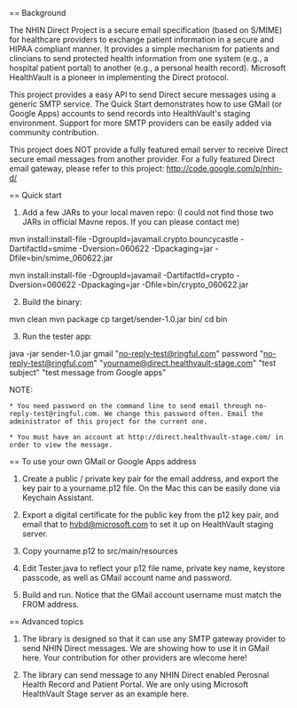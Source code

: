 
== Background

The NHIN Direct Project is a secure email specification (based on S/MIME) for
healthcare providers to exchange patient information in a secure and HIPAA
compliant manner. It provides a simple mechanism for patients and clincians to
send protected health information from one system (e.g., a hospital patient
portal) to another (e.g., a personal health record).  Microsoft HealthVault is
a pioneer in implementing the Direct protocol.

This project provides a easy API to send Direct secure messages using a generic
SMTP service. The Quick Start demonstrates how to use GMail (or Google Apps)
accounts to send records into HealthVault's staging environment.  Support for
more SMTP providers can be easily added via community contribution.

This project does NOT provide a fully featured email server to receive Direct
secure email messages from another provider. For a fully featured Direct email gateway, please refer to this project: http://code.google.com/p/nhin-d/

== Quick start

1. Add a few JARs to your local maven repo: (I could not find those two JARs in official Mavne repos. If you can please contact me)

mvn install:install-file -DgroupId=javamail.crypto.bouncycastle -DartifactId=smime -Dversion=060622 -Dpackaging=jar -Dfile=bin/smime_060622.jar

mvn install:install-file -DgroupId=javamail -DartifactId=crypto -Dversion=060622 -Dpackaging=jar -Dfile=bin/crypto_060622.jar

2. Build the binary: 

mvn clean
mvn package
cp target/sender-1.0.jar bin/
cd bin

3. Run the tester app:

java -jar sender-1.0.jar gmail "no-reply-test@ringful.com" password "no-reply-test@ringful.com" "yourname@direct.healthvault-stage.com" "test subject" "test message from Google apps"

NOTE:
    
    * You need password on the command line to send email through no-reply-test@ringful.com. We change this password often. Email the administrator of this project for the current one.

    * You must have an account at http://direct.healthvault-stage.com/ in order to view the message.

== To use your own GMail or Google Apps address

1. Create a public / private key pair for the email address, and export the key pair to a yourname.p12 file. On the Mac this can be easily done via Keychain Assistant.

2. Export a digital certificate for the public key from the p12 key pair, and email that to hvbd@microsoft.com to set it up on HealthVault staging server.

2. Copy yourname.p12 to src/main/resources

3. Edit Tester.java to reflect your p12 file name, private key name, keystore passcode, as well as GMail account name and password.

4. Build and run. Notice that the GMail account username must match the FROM address.

== Advanced topics

1. The library is designed so that it can use any SMTP gateway provider to send NHIN Direct messages. We are showing how to use it in GMail here. Your contribution for other providers are wlecome here!

2. The library can send message to any NHIN Direct enabled Perosnal Health Record and Patient Portal. We are only using Microsoft HealthVault Stage server as an example here.

 

